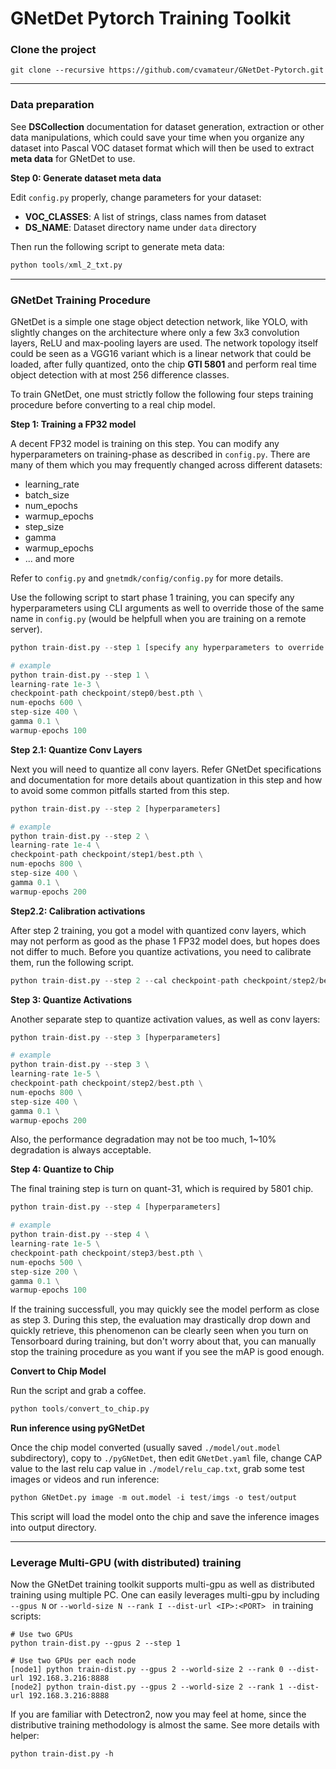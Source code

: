 # GNetDet Pytorch Training Toolkit



### Clone the project

```shell
git clone --recursive https://github.com/cvamateur/GNetDet-Pytorch.git 
```

---



### Data preparation

See **DSCollection** documentation for dataset  generation, extraction or other data manipulations, which could save your time when you organize any dataset into Pascal VOC dataset format which will then be used to extract **meta data** for GNetDet to use.



**Step 0: Generate dataset meta data**

Edit `config.py` properly, change parameters for your dataset:

- **VOC_CLASSES**: A list of strings, class names from dataset
- **DS_NAME**: Dataset directory name under `data` directory



Then run the following script to generate meta data:  

```python
python tools/xml_2_txt.py
```

---



### GNetDet Training Procedure 

GNetDet is a simple one stage object detection network, like YOLO, with slightly changes on the architecture where only a few 3x3 convolution layers, ReLU and max-pooling layers are used. The network topology itself could be seen as a VGG16 variant which is a linear network that could be loaded, after fully quantized, onto the chip **GTI 5801** and perform real time object detection with at most 256 difference classes.

To train GNetDet, one must strictly follow the following four steps training procedure before converting to a real chip model.



**Step 1: Training a FP32 model**

A decent FP32 model is training on this step. You can modify any hyperparameters on training-phase as described in `config.py`. There are many of them which you may frequently changed across different datasets:

- learning_rate
- batch_size
- num_epochs
- warmup_epochs
- step_size
- gamma
- warmup_epochs
- ... and more

Refer to `config.py` and `gnetmdk/config/config.py` for more details.

Use the following script to start phase 1 training, you can specify any hyperparameters using CLI arguments as well to override those of the same name in `config.py` (would be helpfull when you are training on a remote server).

```python
python train-dist.py --step 1 [specify any hyperparameters to override config.py]

# example
python train-dist.py --step 1 \
learning-rate 1e-3 \
checkpoint-path checkpoint/step0/best.pth \
num-epochs 600 \
step-size 400 \
gamma 0.1 \
warmup-epochs 100 
```



**Step 2.1: Quantize Conv Layers**

Next you will need to quantize all conv layers. Refer GNetDet specifications and documentation for more details about quantization in this step and how to avoid some common pitfalls started from this step.

```python
python train-dist.py --step 2 [hyperparameters]

# example
python train-dist.py --step 2 \
learning-rate 1e-4 \
checkpoint-path checkpoint/step1/best.pth \
num-epochs 800 \
step-size 400 \
gamma 0.1 \
warmup-epochs 200
```



**Step2.2: Calibration activations**

After step 2 training, you got a model with quantized conv layers, which may not perform as good as the phase 1 FP32 model does, but hopes does not differ to much. Before you quantize activations, you need to calibrate them, run the following script.

```python
python train-dist.py --step 2 --cal checkpoint-path checkpoint/step2/best.pth
```



**Step 3: Quantize Activations**

Another separate step to quantize activation values, as well as conv layers:

```python
python train-dist.py --step 3 [hyperparameters]

# example
python train-dist.py --step 3 \
learning-rate 1e-5 \
checkpoint-path checkpoint/step2/best.pth \
num-epochs 800 \
step-size 400 \
gamma 0.1 \
warmup-epochs 200
```

Also, the performance degradation may not be too much, 1~10% degradation is always acceptable.



**Step 4: Quantize to Chip**

 The final training step is turn on quant-31, which is required by 5801 chip. 

```python
python train-dist.py --step 4 [hyperparameters]

# example
python train-dist.py --step 4 \
learning-rate 1e-5 \
checkpoint-path checkpoint/step3/best.pth \
num-epochs 500 \
step-size 200 \
gamma 0.1 \
warmup-epochs 100
```

If the training successfull, you may quickly see the model perform as close as step 3. During this step, the evaluation may drastically drop down and quickly retrieve, this phenomenon can be clearly seen when you turn on Tensorboard during training, but don't worry about that, you can manually stop the training procedure as you want if you see the mAP is good enough.



**Convert to Chip Model**

Run the script and grab a coffee.

```python
python tools/convert_to_chip.py
```



**Run inference using pyGNetDet**

Once the chip model converted (usually saved `./model/out.model` subdirectory), copy to `./pyGNetDet`, then edit `GNetDet.yaml` file, change CAP value to the last relu cap value in `./model/relu_cap.txt`, grab some test images or videos and run inference:

```python
python GNetDet.py image -m out.model -i test/imgs -o test/output
```

This script will load the model onto the chip and save the inference images into output directory.

---



### Leverage Multi-GPU (with distributed) training

Now the GNetDet training toolkit supports multi-gpu as well as distributed training using multiple PC. One can easily leverages multi-gpu by including `--gpus N`  or `--world-size N --rank I --dist-url <IP>:<PORT> ` in training scripts:

```shell
# Use two GPUs
python train-dist.py --gpus 2 --step 1 

# Use two GPUs per each node
[node1] python train-dist.py --gpus 2 --world-size 2 --rank 0 --dist-url 192.168.3.216:8888
[node2] python train-dist.py --gpus 2 --world-size 2 --rank 1 --dist-url 192.168.3.216:8888
```

If you are familiar with Detectron2, now you may feel at home, since the distributive training methodology is almost the same. See more details with helper:

```shell
python train-dist.py -h
```

